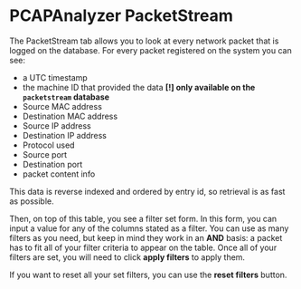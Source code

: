 # PCAPAnalyzer PacketStream

The PacketStream tab allows you to look at every network packet that is logged on the database. For every packet registered on the system you can see: 

- a UTC timestamp
- the machine ID that provided the data **[!] only available on the `packetstream` database**
- Source MAC address
- Destination MAC address
- Source IP address
- Destination IP address
- Protocol used
- Source port
- Destination port
- packet content info

This data is reverse indexed and ordered by entry id, so retrieval is as fast as possible.

Then, on top of this table, you see a filter set form. In this form, you can input a value for any of the columns stated as a filter. You can use as many filters as you need, but keep in mind they work in an **AND** basis: a packet has to fit all of your filter criteria to appear on the table. Once all of your filters are set, you will need to click **apply filters** to apply them.

If you want to reset all your set filters, you can use the **reset filters** button.
